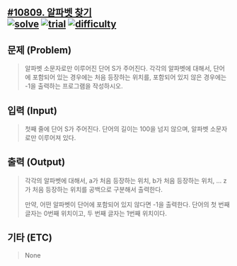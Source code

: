 [#10809. 알파벳 찾기](https://www.acmicpc.net/problem/10809)  
[![solve](https://img.shields.io/badge/solve-success-brightgreen)](https://github.com/casicos/PS/tree/master/acmicpc.net/10809)
[![trial](https://img.shields.io/badge/trial-at%20once-brightgreen)](https://github.com/casicos/PS/tree/master/acmicpc.net/10809)
[![difficulty](https://img.shields.io/badge/difficulty-easy-brightgreen)](https://github.com/casicos/PS/tree/master/acmicpc.net/10809)
---------------------------
  
## 문제 (Problem)
> 알파벳 소문자로만 이루어진 단어 S가 주어진다. 각각의 알파벳에 대해서, 단어에 포함되어 있는 경우에는 처음 등장하는 위치를, 포함되어 있지 않은 경우에는 -1을 출력하는 프로그램을 작성하시오.
  
## 입력 (Input)  
> 첫째 줄에 단어 S가 주어진다. 단어의 길이는 100을 넘지 않으며, 알파벳 소문자로만 이루어져 있다.
  
## 출력 (Output)  
> 각각의 알파벳에 대해서, a가 처음 등장하는 위치, b가 처음 등장하는 위치, ... z가 처음 등장하는 위치를 공백으로 구분해서 출력한다.
> 
> 만약, 어떤 알파벳이 단어에 포함되어 있지 않다면 -1을 출력한다. 단어의 첫 번째 글자는 0번째 위치이고, 두 번째 글자는 1번째 위치이다.
>
  
## 기타 (ETC)
> None